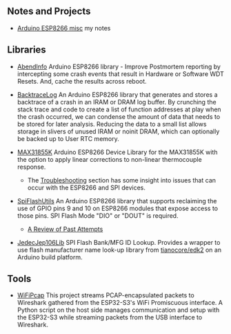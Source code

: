 ## Notes and Projects
* [Arduino ESP8266 misc](https://github.com/mhightower83/Arduino-ESP8266-misc/wiki) my notes
## Libraries

* [AbendInfo](https://github.com/mhightower83/AbendInfo) Arduino ESP8266 library - Improve Postmortem reporting by intercepting some crash events that result in Hardware or Software WDT Resets. And, cache the results across reboot.

* [BacktraceLog](https://github.com/mhightower83/BacktraceLog) An Arduino ESP8266 library that generates and stores a backtrace of a crash in an IRAM or DRAM log buffer. By crunching the stack trace and code to create a list of function addresses at play when the crash occurred, we can condense the amount of data that needs to be stored for later analysis. Reducing the data to a small list allows storage in slivers of unused IRAM or noinit DRAM, which can optionally be backed up to User RTC memory.
* [MAX31855K](https://github.com/mhightower83/MAX31855K) Arduino ESP8266 Device Library for the MAX31855K with the option to apply linear corrections to non-linear thermocouple response.
   * The [Troubleshooting](https://github.com/mhightower83/MAX31855K/wiki/Troubleshooting#troubleshooting) section has some insight into issues that can occur with the ESP8266 and SPI devices.
* [SpiFlashUtils](https://github.com/mhightower83/SpiFlashUtils) An Arduino ESP8266 library that supports reclaiming the use of GPIO pins 9 and 10 on ESP8266 modules that expose access to those pins. SPI Flash Mode "DIO" or "DOUT" is required.
   * [A Review of Past Attempts](https://github.com/mhightower83/Arduino-ESP8266-misc/wiki/Pins-GPIO9-and-GPIO10#a-review-of-past-attempts)
* [JedecJep106Lib](https://github.com/mhightower83/JedecJep106Lib) SPI Flash Bank/MFG ID Lookup. Provides a wrapper to use flash manufacturer name look-up library from [tianocore/edk2](https://github.com/tianocore/edk2/blob/master/MdePkg/Library/JedecJep106Lib/JedecJep106Lib.c) on an Arduino build platform. 

<!--   
unable to position at section of the page
   * <a href="https://github.com/mhightower83/MAX31855K/wiki/Troubleshooting#troubleshooting" target="_blank">Troubleshooting</a> sections has some insight on issues that can occur with the ESP8266 and SPI devices.
   * <a href="https://github.com/mhightower83/Arduino-ESP8266-misc/wiki/Pins-GPIO9-and-GPIO10#a-review-of-past-attempts" target="_blank">A Review of Past Attempts</a>
--> 


## Tools
* [WiFiPcap](https://github.com/mhightower83/WiFiPcap) This project streams PCAP-encapsulated packets to Wireshark gathered from the ESP32-S3's WiFi Promiscuous interface. A Python script on the host side manages communication and setup with the ESP32-S3 while streaming packets from the USB interface to Wireshark.


<!--
**mhightower83/mhightower83** is a ✨ _special_ ✨ repository because its `README.md` (this file) appears on your GitHub profile.

Here are some ideas to get you started:

- 🔭 I’m currently working on ...
- 🌱 I’m currently learning ...
- 👯 I’m looking to collaborate on ...
- 🤔 I’m looking for help with ...
- 💬 Ask me about ...
- 📫 How to reach me: ...
- 😄 Pronouns: ...
- ⚡ Fun fact: ...
-->
